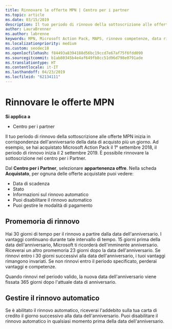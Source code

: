 ```yaml
---
title: Rinnovare le offerte MPN | Centro per i partner
ms.topic: article
ms.date: 03/15/2019
description: Il tuo periodo di rinnovo della sottoscrizione alle offerte MPN inizia in corrispondenza dell'anniversario della data di acquisto più un giorno.
author: LauraBrenner
ms.author: labrenne
keywords: MPN, Microsoft Action Pack, MAPS, rinnovo competenze, data rinnovo
ms.localizationpriority: medium
ms.custom: seodec18
ms.openlocfilehash: f84493a8394188d56bc19ccd7e67af75f6fdd090
ms.sourcegitcommit: b1ab80345b4e4af649fb8cc51d96d798e0791ade
ms.translationtype: HT
ms.contentlocale: it-IT
ms.lasthandoff: 04/23/2019
ms.locfileid: "62134111"
---
```

# <a name="renew-your-mpn-offers"></a>Rinnovare le offerte MPN

**Si applica a**

- Centro per i partner

Il tuo periodo di rinnovo della sottoscrizione alle offerte MPN inizia in corrispondenza dell'anniversario della data di acquisto più un giorno. Ad esempio, se hai acquistato Microsoft Action Pack il 1° settembre 2018, il periodo di rinnovo inizia il 2 settembre 2019. È possibile rinnovare la sottoscrizione nel centro per i Partner.

Dal **Centro per i Partner**, selezionare **appartenenza offre**.
Nella scheda **Acquistato**, per ognuna delle offerte acquistate puoi vedere:

- Data di scadenza
- Stato
- Informazioni sul rinnovo automatico
- Puoi disabilitare il rinnovo automatico
- Puoi gestire le modalità di pagamento

## <a name="renewal-reminders"></a>Promemoria di rinnovo

Hai 30 giorni di tempo per il rinnovo a partire dalla data dell'anniversario. I vantaggi continuano durante tale intervallo di tempo. 15 giorni prima della data dell'anniversario, Microsoft ti ricorderà dell'imminente anniversario. Riceverai un altro promemoria 23 giorni dopo la data dell'anniversario. Se rinnovi entro i 30 giorni successivi alla data dell'anniversario, i tuoi vantaggi rimangono invariati. Se non rinnovi entro il periodo specificato, perderai vantaggi e competenze.

Quando rinnovi nel periodo valido, la nuova data dell'anniversario viene fissata 365 giorni dopo l'attuale data di anniversario.

## <a name="manage-auto-renewal"></a>Gestire il rinnovo automatico

Se è abilitato il rinnovo automatico, riceverai l'addebito sulla tua carta di credito il giorno successivo alla data dell'anniversario. Puoi disabilitare il rinnovo automatico in qualsiasi momento prima della data dell'anniversario.